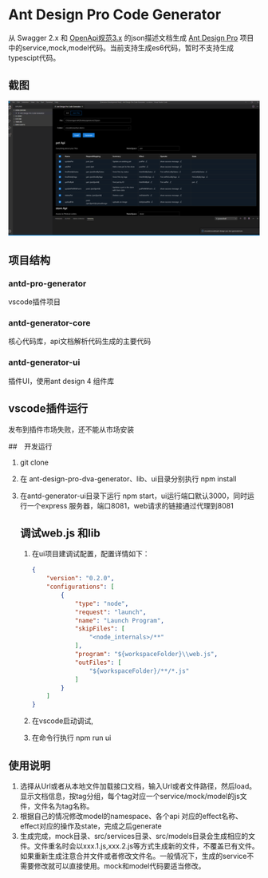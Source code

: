 # Ant Design Pro Code Generator

从 Swagger 2.x 和 [OpenApi规范3.x](https://swagger.io/specification/) 的json描述文档生成 [Ant Design Pro](https://pro.ant.design/index-cn) 项目中的service,mock,model代码。当前支持生成es6代码，暂时不支持生成typescipt代码。

## 截图

![](https://github.com/garrett12138/antd-pro-generator/blob/master/screen_shot.png)

## 项目结构

### antd-pro-generator

vscode插件项目

### antd-generator-core

核心代码库，api文档解析代码生成的主要代码

### antd-generator-ui

插件UI，使用ant design 4 组件库



## vscode插件运行

发布到插件市场失败，还不能从市场安装

##　开发运行

1. git clone 

2. 在 ant-design-pro-dva-generator、lib、ui目录分别执行 npm install

3. 在antd-generator-ui目录下运行 npm start，ui运行端口默认3000，同时运行一个express 服务器，端口8081，web请求的链接通过代理到8081

   ## 调试web.js 和lib

   1. 在ui项目建调试配置，配置详情如下：

      ```json
      {
          "version": "0.2.0",
          "configurations": [
              {
                  "type": "node",
                  "request": "launch",
                  "name": "Launch Program",
                  "skipFiles": [
                      "<node_internals>/**"
                  ],
                  "program": "${workspaceFolder}\\web.js",
                  "outFiles": [
                      "${workspaceFolder}/**/*.js"
                  ]
              }
          ]
      }
      ```

      

   2. 在vscode启动调试,

   3. 在命令行执行 npm run ui

## 使用说明

1. 选择从Url或者从本地文件加载接口文档，输入Url或者文件路径，然后load。显示文档信息，按tag分组，每个tag对应一个service/mock/model的js文件，文件名为tag名称。
2. 根据自己的情况修改model的namespace、各个api 对应的effect名称、effect对应的操作及state，完成之后generate
3. 生成完成，mock目录、src/services目录、src/models目录会生成相应的文件。文件重名时会以xxx.1.js,xxx.2.js等方式生成新的文件，不覆盖已有文件。如果重新生成注意合并文件或者修改文件名。一般情况下，生成的service不需要修改就可以直接使用。mock和model代码要适当修改。



 


